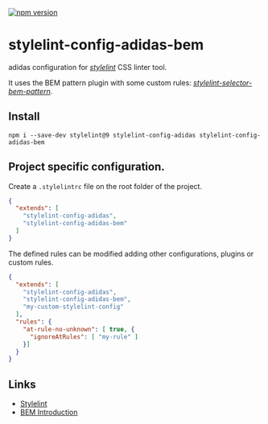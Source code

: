 [![npm version](https://badge.fury.io/js/stylelint-config-adidas-bem.svg)](https://npmjs.com/package/stylelint-config-adidas-bem)

# stylelint-config-adidas-bem

adidas configuration for [_stylelint_](https://www.npmjs.com/package/stylelint) CSS linter tool.

It uses the BEM pattern plugin with some custom rules: [_stylelint-selector-bem-pattern_](https://www.npmjs.com/package/stylelint-selector-bem-pattern).

## Install

```
npm i --save-dev stylelint@9 stylelint-config-adidas stylelint-config-adidas-bem
```

## Project specific configuration.

Create a `.stylelintrc` file on the root folder of the project.

```json
{
  "extends": [
    "stylelint-config-adidas",
    "stylelint-config-adidas-bem"
  ]
}
```

The defined rules can be modified adding other configurations, plugins or custom rules.

```json
{
  "extends": [
    "stylelint-config-adidas",
    "stylelint-config-adidas-bem",
    "my-custom-stylelint-config"
  ],
  "rules": {
    "at-rule-no-unknown": [ true, {
      "ignoreAtRules": [ "my-rule" ]
    }]
  }
}
```

## Links

- [Stylelint](https://stylelint.io/)
- [BEM Introduction](http://getbem.com/introduction/)
